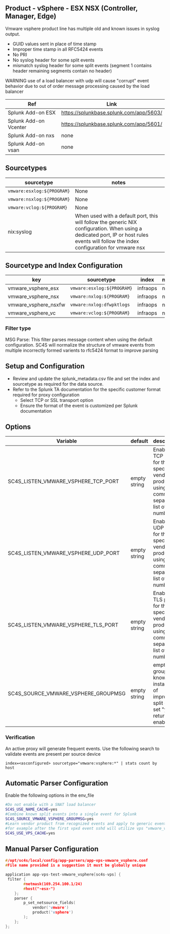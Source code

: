 
## Product - vSphere - ESX NSX (Controller, Manager, Edge)

Vmware vsphere product line has multiple old and known issues in syslog output.

* GUID values sent in place of time stamp
* Improper time stamp in all RFC5424 events
* No PRI
* No syslog header for some split events
* mismatch syslog header for some split events (segment 1 contains header remaining segments contain no header)

WARNING use of a load balancer with udp will cause "corrupt" event behavior due to out of order message processing caused by the load balancer

| Ref            | Link                                                                                                    |
|----------------|---------------------------------------------------------------------------------------------------------|
| Splunk Add-on ESX | <https://splunkbase.splunk.com/app/5603/>                                                                |
| Splunk Add-on Vcenter | <https://splunkbase.splunk.com/app/5601/> |
| Splunk Add-on nxs | none |
| Splunk Add-on vsan | none |

## Sourcetypes

| sourcetype     | notes                                                                                                   |
|----------------|---------------------------------------------------------------------------------------------------------|
| `vmware:esxlog:${PROGRAM}` | None |
| `vmware:nsxlog:${PROGRAM}` | None |
| `vmware:vclog:${PROGRAM}` | None |
| nix:syslog | When used with a default port, this will follow the generic NIX configuration. When using a dedicated port, IP or host rules events will follow the index configuration for vmware nsx  |

## Sourcetype and Index Configuration

| key            | sourcetype     | index          | notes          |
|----------------|----------------|----------------|----------------|
| vmware_vsphere_esx      | `vmware:esxlog:${PROGRAM}` | infraops          | none          |
| vmware_vsphere_nsx      | `vmware:nxlog:${PROGRAM}` | infraops          | none          |
| vmware_vsphere_nsxfw      | `vmware:nxlog:dfwpktlogs` | infraops          | none          |
| vmware_vsphere_vc      | `vmware:vclog:${PROGRAM}` | infraops          | none          |

### Filter type

MSG Parse: This filter parses message content when using the default configuration.
SC4S will normalize the structure of vmware events from multiple incorrectly formed varients to rfc5424 format to improve parsing

## Setup and Configuration

* Review and update the splunk_metadata.csv file and set the index and sourcetype as required for the data source.
* Refer to the Splunk TA documentation for the specific customer format required for proxy configuration
  * Select TCP or SSL transport option
  * Ensure the format of the event is customized per Splunk documentation

## Options

| Variable       | default        | description    |
|----------------|----------------|----------------|
| SC4S_LISTEN_VMWARE_VSPHERE_TCP_PORT      | empty string      | Enable a TCP port for this specific vendor product using a comma-separated list of port numbers |
| SC4S_LISTEN_VMWARE_VSPHERE_UDP_PORT      | empty string      | Enable a UDP port for this specific vendor product using a comma-separated list of port numbers |
| SC4S_LISTEN_VMWARE_VSPHERE_TLS_PORT      | empty string      | Enable a TLS port for this specific vendor product using a comma-separated list of port numbers |
| SC4S_SOURCE_VMWARE_VSPHERE_GROUPMSG      | empty string      | empty/yes groups known instances of improperly split events set "yes" to return to enable  |

### Verification

An active proxy will generate frequent events. Use the following search to validate events are present per source device

```
index=<asconfigured> sourcetype="vmware:vsphere:*" | stats count by host
```

## Automatic Parser Configuration

Enable the following options in the env_file

```bash
#Do not enable with a SNAT load balancer
SC4S_USE_NAME_CACHE=yes
#Combine known split events into a single event for Splunk
SC4S_SOURCE_VMWARE_VSPHERE_GROUPMSG=yes
#Learn vendor product from recognized events and apply to generic events
#for example after the first vpxd event sshd will utilize vps "vmware_vsphere_nix_syslog" rather than "nix_syslog"
SC4S_USE_VPS_CACHE=yes
```

## Manual Parser Configuration

```c
#/opt/sc4s/local/config/app-parsers/app-vps-vmware_vsphere.conf
#File name provided is a suggestion it must be globally unique

application app-vps-test-vmware_vsphere[sc4s-vps] {
 filter {      
        #netmask(169.254.100.1/24)
        #host("-esx-")
    }; 
    parser { 
        p_set_netsource_fields(
            vendor('vmware')
            product('vsphere')
        ); 
    };   
};

```
